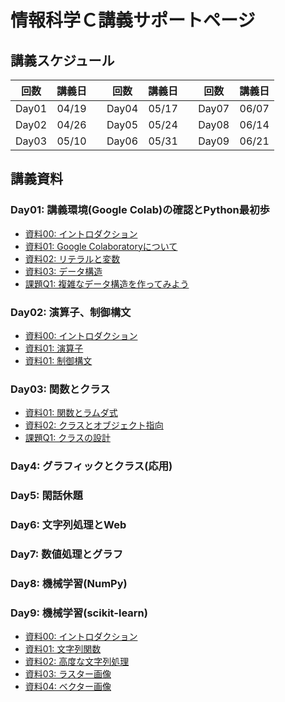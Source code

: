 # 情報科学Ｃ講義サポートページ

## 講義スケジュール

| 回数 | 講義日 |   | 回数 | 講義日 |   | 回数 | 講義日 |
|:-----:|:-----:|:-:|:-----:|:-----:|:-:|:-----:|:-----:|
| Day01 | 04/19 |   | Day04 | 05/17 |   | Day07 | 06/07 |
| Day02 | 04/26 |   | Day05 | 05/24 |   | Day08 | 06/14 |
| Day03 | 05/10 |   | Day06 | 05/31 |   | Day09 | 06/21 |


## 講義資料

### Day01: 講義環境(Google Colab)の確認とPython最初歩

* [資料00: イントロダクション](https://colab.research.google.com/github/YokoyamaLab/PythonBasics/blob/main/day01_00Introduction.ipynb)
* [資料01: Google Colaboratoryについて](https://colab.research.google.com/github/YokoyamaLab/PythonBasics/blob/main/day01_01GoogleColaboratory.ipynb)
* [資料02: リテラルと変数](https://colab.research.google.com/github/YokoyamaLab/PythonBasics/blob/main/day01_02LiteralVariable.ipynb)
* [資料03: データ構造](https://colab.research.google.com/github/YokoyamaLab/PythonBasics/blob/main/day01_03DataStructure.ipynb)
* [課題Q1: 複雑なデータ構造を作ってみよう](https://colab.research.google.com/github/YokoyamaLab/PythonBasics/blob/main/day01_q1DataStructure.ipynb)

### Day02: 演算子、制御構文
* [資料00: イントロダクション](https://colab.research.google.com/github/YokoyamaLab/PythonBasics/blob/main/day02_00Introduction.ipynb)
* [資料01: 演算子](https://colab.research.google.com/github/YokoyamaLab/PythonBasics/blob/main/day02_01Operator.ipynb)
* [資料01: 制御構文](https://colab.research.google.com/github/YokoyamaLab/PythonBasics/blob/main/day02_02Control.ipynb)


### Day03: 関数とクラス

* [資料01: 関数とラムダ式](https://colab.research.google.com/github/YokoyamaLab/PythonBasics/blob/main/day03_01Function.ipynb)
* [資料02: クラスとオブジェクト指向](https://colab.research.google.com/github/YokoyamaLab/PythonBasics/blob/main/day03_02Class.ipynb)
* [課題Q1: クラスの設計](https://colab.research.google.com/github/YokoyamaLab/PythonBasics/blob/main/day01_q1Class.ipynb)

### Day4: グラフィックとクラス(応用)

### Day5: 閑話休題

### Day6: 文字列処理とWeb

### Day7: 数値処理とグラフ

### Day8: 機械学習(NumPy)

### Day9: 機械学習(scikit-learn)

* [資料00: イントロダクション](https://colab.research.google.com/github/YokoyamaLab/PythonBasics/blob/main/day03_00Introduction.ipynb)
* [資料01: 文字列関数](https://colab.research.google.com/github/YokoyamaLab/PythonBasics/blob/main/day03_01String.ipynb)
* [資料02: 高度な文字列処理](https://colab.research.google.com/github/YokoyamaLab/PythonBasics/blob/main/day03_02StringAdvance.ipynb)
* [資料03: ラスター画像](https://colab.research.google.com/github/YokoyamaLab/PythonBasics/blob/main/day03_03Raster.ipynb)
* [資料04: ベクター画像](https://colab.research.google.com/github/YokoyamaLab/PythonBasics/blob/main/day03_04Vector.ipynb)
